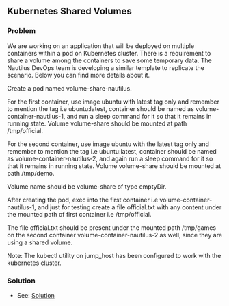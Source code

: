 ## Kubernetes Shared Volumes

### Problem

We are working on an application that will be deployed on multiple containers within a pod on Kubernetes cluster. There
is a requirement to share a volume among the containers to save some temporary data. The Nautilus DevOps team is
developing a similar template to replicate the scenario. Below you can find more details about it.

Create a pod named volume-share-nautilus.

For the first container, use image ubuntu with latest tag only and remember to mention the tag i.e ubuntu:latest,
container should be named as volume-container-nautilus-1, and run a sleep command for it so that it remains in running
state. Volume volume-share should be mounted at path /tmp/official.

For the second container, use image ubuntu with the latest tag only and remember to mention the tag i.e ubuntu:latest,
container should be named as volume-container-nautilus-2, and again run a sleep command for it so that it remains in
running state. Volume volume-share should be mounted at path /tmp/demo.

Volume name should be volume-share of type emptyDir.

After creating the pod, exec into the first container i.e volume-container-nautilus-1, and just for testing create a
file official.txt with any content under the mounted path of first container i.e /tmp/official.

The file official.txt should be present under the mounted path /tmp/games on the second container
volume-container-nautilus-2 as well, since they are using a shared volume.

Note: The kubectl utility on jump_host has been configured to work with the kubernetes cluster.

### Solution

- See: [Solution](./solution.yaml)
